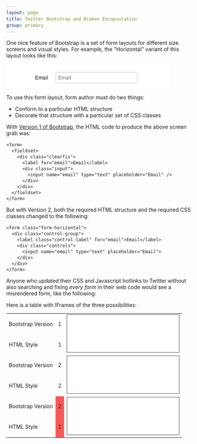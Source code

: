 ```yaml
---
layout: page
title: Twitter Bootstrap and Broken Encapsulation
group: primary
---
```


One nice feature of Bootstrap is a set of form layouts for different size
screens and visual styles. For example, the "Horizontal" variant of this layout
looks like this:

<img src="form-element.png" />

To use this form layout, form author must do two things:

*  Conform to a particular HTML structure
*  Decorate that structure with a particular set of CSS classes

With [Version 1 of
Bootstrap](https://github.com/twitter/bootstrap/blob/1905a992d9cc8f1160930edad6ec5d52eaf06d85/docs/index.html),
the HTML code to produce the above screen grab was:

    <form>
      <fieldset>
        <div class="clearfix">
          <label for="email">Email</label>
          <div class="input">
            <input name="email" type="text" placeholder="Email" />
          </div>
        </div>
      </fieldset>
    </form>

But with Version 2, both the required HTML structure and the required CSS
classes changed to the following:

    <form class="form-horizontal">
      <div class="control-group">
        <label class="control-label" for="email">Email</label>
        <div class="controls">
          <input name="email" type="text" placeholder="Email">
        </div>
      </div>
    </form>

Anyone who updated their CSS and Javascript hotlinks to Twitter without also
searching and fixing *every form* in their web code would see a misrendered
form, like the following:

Here is a table with IFrames of the three possibilities:

<table>
 <tr>
   <td>Bootstrap Version</td>
   <td>1</td>
   <td rowspan="2">
     <iframe src="bootstrap-v1-v1.html" style="width: 300px; height: 100px; border: 1px solid #444; margin: 15;"></iframe>
   </td>
 </tr>
 <tr>
   <td>HTML Style</td>
   <td>1</td>
 </tr>
 <tr>
   <td>Bootstrap Version</td>
   <td>2</td>
   <td rowspan="2">
     <iframe src="bootstrap-v2-v2.html" style="width: 300px; height: 100px; border: 1px solid #444; margin: 15;"></iframe>
   </td>
 </tr>
 <tr>
   <td>HTML Style</td>
   <td>2</td>
 </tr>
 <tr>
   <td>Bootstrap Version</td>
   <td style="background-color: #FA5858">2</td>
   <td rowspan="2">
     <iframe src="bootstrap-v1-v2.html" style="width: 300px; height: 100px; border: 1px solid #444; margin: 15;"></iframe>
   </td>
 </tr>
 <tr>
   <td>HTML Style</td>
   <td style="background-color: #FA5858">1</td>
 </tr>
</table>





